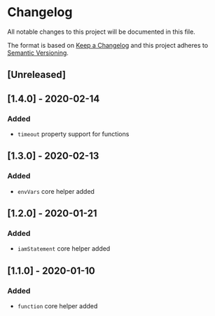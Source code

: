 # Changelog
All notable changes to this project will be documented in this file.

The format is based on [Keep a Changelog](http://keepachangelog.com/en/1.0.0/)
and this project adheres to [Semantic Versioning](http://semver.org/spec/v2.0.0.html).

## [Unreleased]

## [1.4.0] - 2020-02-14
### Added
- `timeout` property support for functions

## [1.3.0] - 2020-02-13
### Added
- `envVars` core helper added

## [1.2.0] - 2020-01-21
### Added
- `iamStatement` core helper added

## [1.1.0] - 2020-01-10
### Added
- `function` core helper added
